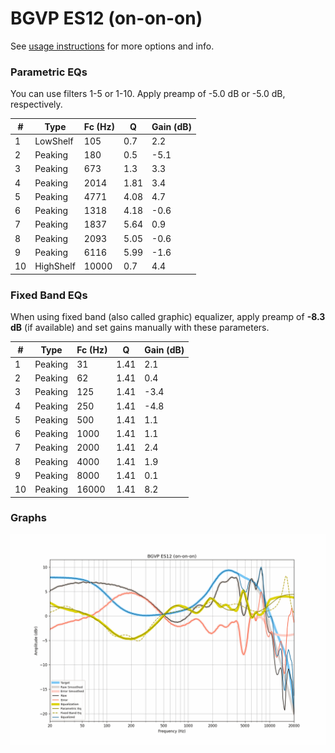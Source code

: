 # BGVP ES12 (on-on-on)
See [usage instructions](https://github.com/jaakkopasanen/AutoEq#usage) for more options and info.

### Parametric EQs
You can use filters 1-5 or 1-10. Apply preamp of -5.0 dB or -5.0 dB, respectively.

|   # | Type      |   Fc (Hz) |    Q |   Gain (dB) |
|-----|-----------|-----------|------|-------------|
|   1 | LowShelf  |       105 | 0.7  |         2.2 |
|   2 | Peaking   |       180 | 0.5  |        -5.1 |
|   3 | Peaking   |       673 | 1.3  |         3.3 |
|   4 | Peaking   |      2014 | 1.81 |         3.4 |
|   5 | Peaking   |      4771 | 4.08 |         4.7 |
|   6 | Peaking   |      1318 | 4.18 |        -0.6 |
|   7 | Peaking   |      1837 | 5.64 |         0.9 |
|   8 | Peaking   |      2093 | 5.05 |        -0.6 |
|   9 | Peaking   |      6116 | 5.99 |        -1.6 |
|  10 | HighShelf |     10000 | 0.7  |         4.4 |

### Fixed Band EQs
When using fixed band (also called graphic) equalizer, apply preamp of **-8.3 dB** (if available) and set gains manually with these parameters.

|   # | Type    |   Fc (Hz) |    Q |   Gain (dB) |
|-----|---------|-----------|------|-------------|
|   1 | Peaking |        31 | 1.41 |         2.1 |
|   2 | Peaking |        62 | 1.41 |         0.4 |
|   3 | Peaking |       125 | 1.41 |        -3.4 |
|   4 | Peaking |       250 | 1.41 |        -4.8 |
|   5 | Peaking |       500 | 1.41 |         1.1 |
|   6 | Peaking |      1000 | 1.41 |         1.1 |
|   7 | Peaking |      2000 | 1.41 |         2.4 |
|   8 | Peaking |      4000 | 1.41 |         1.9 |
|   9 | Peaking |      8000 | 1.41 |         0.1 |
|  10 | Peaking |     16000 | 1.41 |         8.2 |

### Graphs
![](./BGVP%20ES12%20(on-on-on).png)
